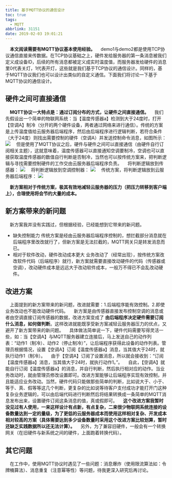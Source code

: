 ```yaml
---
title: 基于MQTT协议的通信设计
toc: true
tags:
  - MQTT
abbrlink: 31151
date: 2019-02-03 19:01:21
---
```


&emsp;__本文阅读需要有MQTT协议基本使用经验。__
&emsp;demo1与demo2都是使用TCP协议通信直接来传数据。在TCP协议基础之上，硬件发给服务器的第一条消息被我们定义成设备ID，后续的所有消息都被定义成实时温度值，而服务器发给硬件的消息里0代表关灯，1代表开灯，这些就是我们基于TCP协议的通信设计。同样的，基于MQTT协议我们也可以设计出类似的自定义通信。下面我们将讨论一下基于MQTT协议的通信设计。

## 硬件之间可直接通信
&emsp;__MQTT协议一大特点是：通过订阅分布的方式，让硬件之间直接通信。__
&emsp;我们先假设出一个简单的物联网系统：当【温度传感器a】检测到大于24度时，打开【空调A】制冷（分开的两个硬件设备，两者通过网络来进行通信）。传统的方案是上传温度值给云服务器后端程序，然后由后端程序进行逻辑判断，若符合条件（大于24度）则找出需要控制的硬件（空调A）并发送控制命令消息，如图所示：
![](http://ww1.sinaimg.cn/large/005BIQVbgy1fztjc0zj79j30vk0drq37.jpg)
&emsp;但是使用了MQTT协议之后，硬件与硬件之间可以直接通信（由硬件自行订阅相关主题），这就意味着，温度传感器可以直接通知空调要制冷，空调也可以直接获取温度传感器的数值自行判断是否制冷，当然也可以按传统方案来，把判断逻辑与寻找需要控制硬件的工作交由云服务器后端程序负责。
&emsp;将判断逻辑放到传感器：
![](http://ww1.sinaimg.cn/large/005BIQVbgy1fztjffn300j30ui0da74r.jpg)
&emsp;将判断逻辑放到空调控制器：
![](http://ww1.sinaimg.cn/large/005BIQVbgy1fztjfmimthj30vd0dvmxe.jpg)
&emsp;传统方案，将判断逻辑放到云服务器后端程序：
![](http://ww1.sinaimg.cn/large/005BIQVbgy1fztjk3zbpnj30ub0hkjrr.jpg)

&emsp;__新方案相对于传统方案，极其有效地减轻云服务器的压力（把压力转移到客户端上），合理使用将会节约大量的成本。__

## 新方案带来的新问题
&emsp;新方案我并没有实践过，但根据经验，已经能想到它带来的新问题。
- 缺失控制能力
传统方案是经由云服务器后端程序控制的，想拦截部分消息就在后端程序里改改就行了，但新方案是无法拦截的，MQTT网关只是转发消息而已。
- 相对于软件改动，硬件改动成本更大
业务改动了（经常出现），按传统方案改改软件代码（后端程序）就行，新方案就需要直接改动硬件的代码（传感器或空调），改动硬件成本是远远大于改动软件成本，一般万不得已不会乱改动硬件。

## 改进方案
&emsp;上面提到的新方案带来的新问题，改进就需要：1.后端程序能有效控制。2.即使业务改动也不能改动硬件代码。
&emsp;新方案是由传感器直接发布控制空调的消息或者由空调直接订阅传感器的数据，改进方案变成了 __由后端程序决定硬件需要订阅什么消息，如何做判断__。这样改进就能既享受新方案减轻云服务器压力的优点，又避开了新方案带来的新问题。
&emsp;具体做法简单说一下，硬件代码需要写得灵活一些，如：当【空调A】与MQTT服务器建立连接后，马上发送自己的动作列表：“动作1（制冷）、动作2（停止制冷）”，让后端程序获得此设备的动作列表。管理员根据情况，设置【空调A】订阅【温度传感器a】消息，当其值大于24时，就执行动作1（制冷）。
&emsp;由于【空调A】订阅了设置消息，所以就会接收到：“订阅【温度传感器a】消息，当其值大于24时，就执行动作1。”。
&emsp;自此，【空调A】就能自行订阅【温度传感器a】的消息，并自行判断，然后执行相对应的动作。当业务改动时，就由管理员修改设置即可。改进方案能够让后端程序实现有效控制，并且能适应业务改动。当然，硬件代码只能做那些简单的判断，比如说大于、小于、等于、真、假等等这几个判断，更复杂的比如说等待客户支付成功才能打开门这种复杂业务逻辑的，可以由后端代码进行判断然后将结果转换成一条简单的MQTT消息发布出来，设置硬件订阅这条消息的值，真或假即可。
&emsp;__这个改进方案我暂时没见过有人使用，一来这样设计有点新，有点复杂，二来很少物联网系统连接的设备数量达到一定的量级，为了更低的云服务器成本而使用这样相对复杂、开发成本相对较高的方案（具体需要达到多少设备数量时采用这个改进方案比较划算，暂时还缺乏实践数据所以还无法计算）。__ 
&emsp;另外，为了兼容旧硬件，一般会有一个转换网关（在旧硬件与新系统之间的硬件，上面跑着转换代码）。

## 其它问题
&emsp;在工作中，使用MQTT协议时遇见了一些问题：消息爆炸（使用限流算法如：令牌桶算法）、消息重复（注意幂等性）等问题，待我更深入研究后再讨论。




